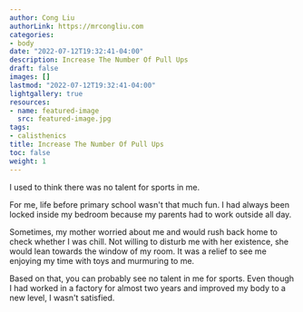 ```yaml
---
author: Cong Liu
authorLink: https://mrcongliu.com
categories:
- body
date: "2022-07-12T19:32:41-04:00"
description: Increase The Number Of Pull Ups
draft: false
images: []
lastmod: "2022-07-12T19:32:41-04:00"
lightgallery: true
resources:
- name: featured-image
  src: featured-image.jpg
tags:
- calisthenics
title: Increase The Number Of Pull Ups
toc: false
weight: 1
---
```


I used to think there was no talent for sports in me.

For me, life before primary school wasn't that much fun. I had always been locked inside my bedroom because my parents had to work outside all day.

Sometimes, my mother worried about me and would rush back home to check whether I was chill. Not willing to disturb me with her existence, she would lean towards the window of my room. It was a relief to see me enjoying my time with toys and murmuring to me.

Based on that, you can probably see no talent in me for sports. Even though I had worked in a factory for almost two years and improved my body to a new level, I wasn't satisfied.